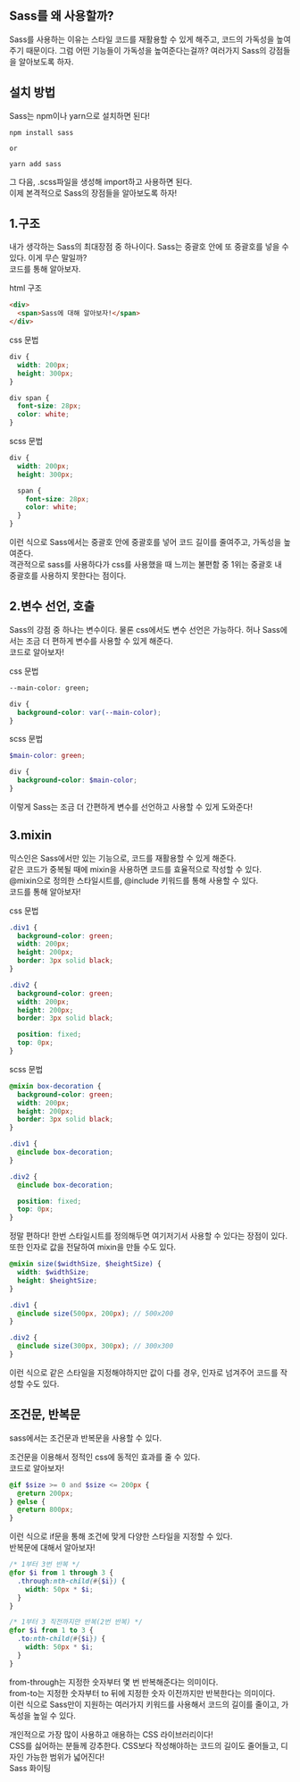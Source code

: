 ## Sass를 왜 사용할까?

Sass를 사용하는 이유는 스타일 코드를 재활용할 수 있게 해주고, 코드의 가독성을 높여주기 때문이다. 그럼 어떤 기능들이 가독성을 높여준다는걸까? 여러가지 Sass의 강점들을 알아보도록 하자.

## 설치 방법

Sass는 npm이나 yarn으로 설치하면 된다!

```
npm install sass

or

yarn add sass
```

그 다음, .scss파일을 생성해 import하고 사용하면 된다.  
이제 본격적으로 Sass의 장점들을 알아보도록 하자!

## 1.구조

내가 생각하는 Sass의 최대장점 중 하나이다. Sass는 중괄호 안에 또 중괄호를 넣을 수 있다. 이게 무슨 말일까?  
코드를 통해 알아보자.

html 구조

```html
<div>
  <span>Sass에 대해 알아보자!</span>
</div>
```

css 문법

```css
div {
  width: 200px;
  height: 300px;
}

div span {
  font-size: 28px;
  color: white;
}
```

scss 문법

```scss
div {
  width: 200px;
  height: 300px;

  span {
    font-size: 28px;
    color: white;
  }
}
```

이런 식으로 Sass에서는 중괄호 안에 중괄호를 넣어 코드 길이를 줄여주고, 가독성을 높여준다.  
객관적으로 sass를 사용하다가 css를 사용했을 때 느끼는 불편함 중 1위는 중괄호 내 중괄호를 사용하지 못한다는 점이다.

## 2.변수 선언, 호출

Sass의 강점 중 하나는 변수이다. 물론 css에서도 변수 선언은 가능하다. 허나 Sass에서는 조금 더 편하게 변수를 사용할 수 있게 해준다.  
코드로 알아보자!

css 문법

```css
--main-color: green;

div {
  background-color: var(--main-color);
}
```

scss 문법

```scss
$main-color: green;

div {
  background-color: $main-color;
}
```

이렇게 Sass는 조금 더 간편하게 변수를 선언하고 사용할 수 있게 도와준다!

## 3.mixin

믹스인은 Sass에서만 있는 기능으로, 코드를 재활용할 수 있게 해준다.  
같은 코드가 중복될 때에 mixin을 사용하면 코드를 효율적으로 작성할 수 있다.  
@mixin으로 정의한 스타일시트를, @include 키워드를 통해 사용할 수 있다.  
코드를 통해 알아보자!

css 문법

```css
.div1 {
  background-color: green;
  width: 200px;
  height: 200px;
  border: 3px solid black;
}

.div2 {
  background-color: green;
  width: 200px;
  height: 200px;
  border: 3px solid black;

  position: fixed;
  top: 0px;
}
```

scss 문법

```scss
@mixin box-decoration {
  background-color: green;
  width: 200px;
  height: 200px;
  border: 3px solid black;
}

.div1 {
  @include box-decoration;
}

.div2 {
  @include box-decoration;

  position: fixed;
  top: 0px;
}
```

정말 편하다! 한번 스타일시트를 정의해두면 여기저기서 사용할 수 있다는 장점이 있다.  
또한 인자로 값을 전달하여 mixin을 만들 수도 있다.

```scss
@mixin size($widthSize, $heightSize) {
  width: $widthSize;
  height: $heightSize;
}

.div1 {
  @include size(500px, 200px); // 500x200
}

.div2 {
  @include size(300px, 300px); // 300x300
}
```

이런 식으로 같은 스타일을 지정해야하지만 값이 다를 경우, 인자로 넘겨주어 코드를 작성할 수도 있다.

## 조건문, 반복문

sass에서는 조건문과 반복문을 사용할 수 있다.

조건문을 이용해서 정적인 css에 동적인 효과를 줄 수 있다.  
코드로 알아보자!

```scss
@if $size >= 0 and $size <= 200px {
  @return 200px;
} @else {
  @return 800px;
}
```

이런 식으로 if문을 통해 조건에 맞게 다양한 스타일을 지정할 수 있다.  
반복문에 대해서 알아보자!

```scss
/* 1부터 3번 반복 */
@for $i from 1 through 3 {
  .through:nth-child(#{$i}) {
    width: 50px * $i;
  }
}

/* 1부터 3 직전까지만 반복(2번 반복) */
@for $i from 1 to 3 {
  .to:nth-child(#{$i}) {
    width: 50px * $i;
  }
}
```

from-through는 지정한 숫자부터 몇 번 반복해준다는 의미이다.  
from-to는 지정한 숫자부터 to 뒤에 지정한 숫자 이전까지만 반복한다는 의미이다.  
이런 식으로 Sass만이 지원하는 여러가지 키워드를 사용해서 코드의 길이를 줄이고, 가독성을 높일 수 있다.

개인적으로 가장 많이 사용하고 애용하는 CSS 라이브러리이다!  
CSS를 싫어하는 분들께 강추한다. CSS보다 작성해야하는 코드의 길이도 줄어들고, 디자인 가능한 범위가 넓어진다!  
Sass 화이팅
